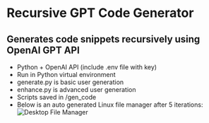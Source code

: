 # Recursive GPT Code Generator
## Generates code snippets recursively using OpenAI GPT API
* Python + OpenAI API (include .env file with key)
* Run in Python virtual environment
* generate.py is basic user generation
* enhance.py is advanced user generation
* Scripts saved in /gen_code
* Below is an auto generated Linux file manager after 5 iterations:
![Desktop File Manager](https://github.com/PointlessAI/recursive-gpt/blob/master/desktop-file-manager.png)